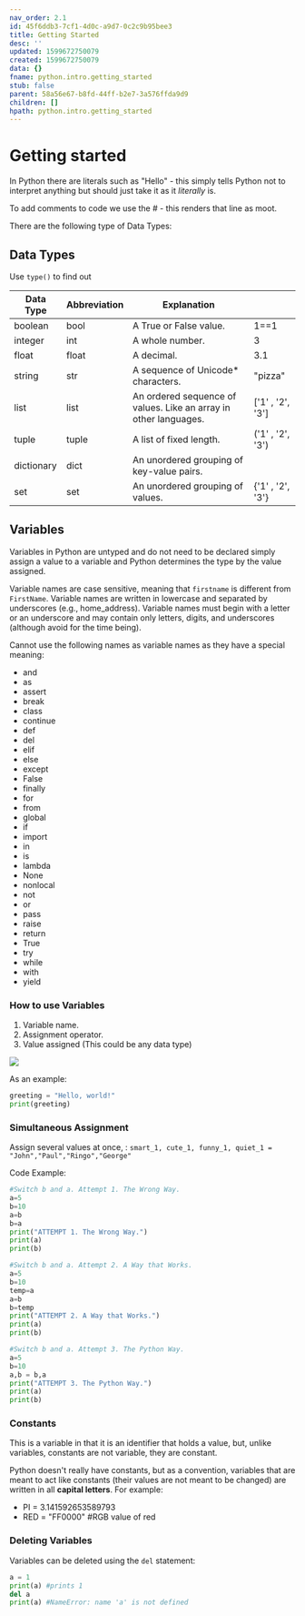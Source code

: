 ```yaml
---
nav_order: 2.1
id: 45f6ddb3-7cf1-4d0c-a9d7-0c2c9b95bee3
title: Getting Started
desc: ''
updated: 1599672750079
created: 1599672750079
data: {}
fname: python.intro.getting_started
stub: false
parent: 58a56e67-b8fd-44ff-b2e7-3a576ffda9d9
children: []
hpath: python.intro.getting_started
---
```

# Getting started

In Python there are literals such as "Hello" - this simply tells Python not to interpret anything but should just take it as it _literally_ is.

To add comments to code we use the # - this renders that line as moot. 

There are the following type of Data Types:

## Data Types

Use `type()` to find out

| Data Type  | Abbreviation | Explanation                                                      |                  |
| ---------- | ------------ | ---------------------------------------------------------------- | ---------------- |
| boolean    | bool         | A True or False value.                                           | 1==1             |
| integer    | int          | A whole number.                                                  | 3                |
| float      | float        | A decimal.                                                       | 3.1              |
| string     | str          | A sequence of Unicode\* characters.                              | "pizza"          |
| list       | list         | An ordered sequence of values. Like an array in other languages. | ['1' , '2', '3'] |
| tuple      | tuple        | A list of fixed length.                                          | ('1' , '2', '3') |
| dictionary | dict         | An unordered grouping of key-value pairs.                        |                  |
| set        | set          | An unordered grouping of values.                                 | {'1' , '2', '3'} |

## Variables

Variables in Python are untyped and do not need to be declared  simply assign a value to a variable and Python determines the type by the value assigned.

Variable names are case sensitive, meaning that `firstname` is different from `FirstName`. Variable names are written in lowercase and separated by underscores (e.g., home_address). Variable names must begin with a letter or an underscore and may contain only letters, digits, and underscores (although avoid for the time being).

Cannot use the following names as variable names as they have a special meaning:

- and
- as
- assert
- break
- class
- continue
- def
- del
- elif
- else
- except
- False
- finally
- for
- from
- global
- if
- import
- in
- is
- lambda
- None
- nonlocal
- not
- or
- pass
- raise
- return
- True
- try
- while
- with
- yield

### How to use Variables

1. Variable name.
2. Assignment operator.
3. Value assigned (This could be any data type)

![](/assets/images/2020-09-09-19-17-35.png)

As an example:

```Python
greeting = "Hello, world!"
print(greeting)
```

### Simultaneous Assignment

Assign several values at once, :
`smart_1, cute_1, funny_1, quiet_1 = "John","Paul","Ringo","George"`

Code Example:

```Python
#Switch b and a. Attempt 1. The Wrong Way.
a=5
b=10
a=b
b=a
print("ATTEMPT 1. The Wrong Way.")
print(a)
print(b)

#Switch b and a. Attempt 2. A Way that Works.
a=5
b=10
temp=a
a=b
b=temp
print("ATTEMPT 2. A Way that Works.")
print(a)
print(b)

#Switch b and a. Attempt 3. The Python Way.
a=5
b=10
a,b = b,a
print("ATTEMPT 3. The Python Way.")
print(a)
print(b)
```

### Constants

This is a variable in that it is an identifier that holds a value, but, unlike variables, constants are not variable, they are constant. 

Python doesn't really have constants, but as a convention, variables that are meant to act like constants (their values are not meant to be changed) are written in all **capital letters**. For example:

- PI = 3.141592653589793
- RED = "FF0000" #RGB value of red

### Deleting Variables

Variables can be deleted using the `del` statement:

```Python
a = 1
print(a) #prints 1
del a
print(a) #NameError: name 'a' is not defined
```
